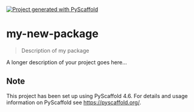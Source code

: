 <!-- These are examples of badges you might want to add to your README:
     please update the URLs accordingly

[![Built Status](https://api.cirrus-ci.com/github/<USER>/my-new-package.svg?branch=main)](https://cirrus-ci.com/github/<USER>/my-new-package)
[![ReadTheDocs](https://readthedocs.org/projects/my-new-package/badge/?version=latest)](https://my-new-package.readthedocs.io/en/stable/)
[![Coveralls](https://img.shields.io/coveralls/github/<USER>/my-new-package/main.svg)](https://coveralls.io/r/<USER>/my-new-package)
[![PyPI-Server](https://img.shields.io/pypi/v/my-new-package.svg)](https://pypi.org/project/my-new-package/)
[![Conda-Forge](https://img.shields.io/conda/vn/conda-forge/my-new-package.svg)](https://anaconda.org/conda-forge/my-new-package)
[![Monthly Downloads](https://pepy.tech/badge/my-new-package/month)](https://pepy.tech/project/my-new-package)
[![Twitter](https://img.shields.io/twitter/url/http/shields.io.svg?style=social&label=Twitter)](https://twitter.com/my-new-package)
-->

[![Project generated with PyScaffold](https://img.shields.io/badge/-PyScaffold-005CA0?logo=pyscaffold)](https://pyscaffold.org/)

# my-new-package

> Description of my package

A longer description of your project goes here...


<!-- pyscaffold-notes -->

## Note

This project has been set up using PyScaffold 4.6. For details and usage
information on PyScaffold see https://pyscaffold.org/.
